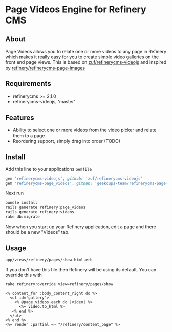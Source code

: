 # Page Videos Engine for Refinery CMS

## About

Page Videos allows you to relate one or more videos to any page in Refinery which makes it really easy for you to create simple video galleries on the front end page views. This is based on [zuf/refinerycms-videojs](https://github.com/zuf/refinerycms-videojs)
and inspired by [refinery/refinerycms-page-images](https://github.com/refinery/refinerycms-page-images)

## Requirements

* refinerycms >= 2.1.0
* refinerycms-videojs, 'master'

## Features

* Ability to select one or more videos from the video picker and relate them to a page
* Reordering support, simply drag into order (TODO)

## Install

Add this line to your applications `Gemfile`

```ruby
gem 'refinerycms-videojs', github: 'zuf/refinerycms-videojs'
gem 'refinerycms-page_videos', github: 'geekcups-team/refinerycms-page-videos', branch:'2.1-stable'
```

Next run

```bash
bundle install
rails generate refinery:page_videos
rails generate refinery:videos
rake db:migrate
```

Now when you start up your Refinery application, edit a page and there should be a new "Videos" tab.

## Usage

`app/views/refinery/pages/show.html.erb`

If you don't have this file then Refinery will be using its default. You can override this with

```bash
rake refinery:override view=refinery/pages/show
```

```erb
<% content_for :body_content_right do %>
  <ul id='gallery'>
    <% @page.videos.each do |video| %>
      <%= video.to_html %>
   <% end %>
  </ul>
<% end %>
<%= render :partial => "/refinery/content_page" %>
```
